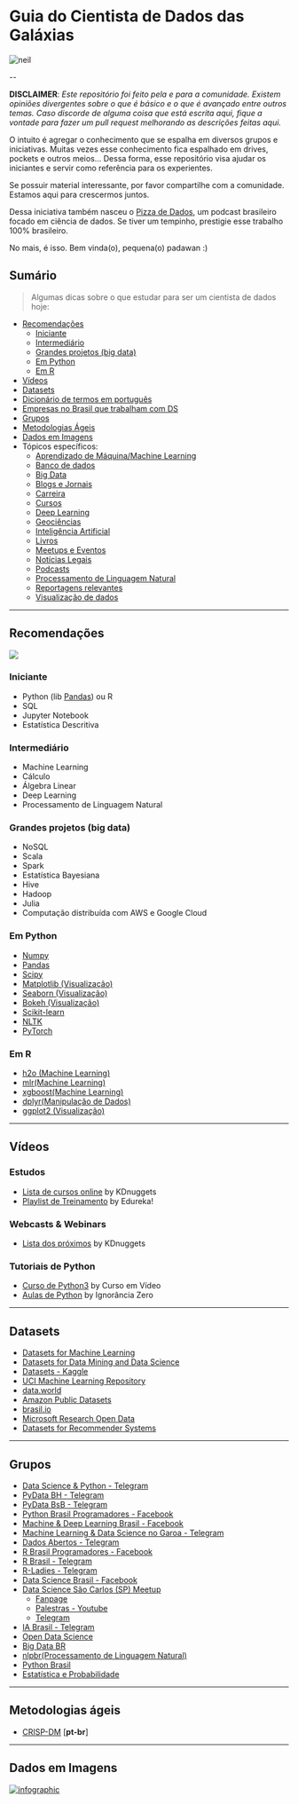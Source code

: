# Guia do Cientista de Dados das Galáxias

![neil](https://media.giphy.com/media/3o7TKSjRrfIPjeiVyM/giphy.gif)

--

**DISCLAIMER**: *Este repositório foi feito pela e para a comunidade. Existem opiniões divergentes sobre o que é básico e o que é avançado entre outros temas. 
Caso discorde de alguma coisa que está escrita aqui, fique a vontade para fazer um pull request melhorando as descrições feitas aqui.*

O intuito é  agregar o conhecimento que se espalha em diversos grupos e iniciativas. Muitas vezes esse conhecimento fica espalhado em drives, pockets e outros meios... 
Dessa forma, esse repositório visa ajudar os iniciantes e servir como referência para os experientes. 

Se possuir material interessante, por favor compartilhe com a comunidade. Estamos aqui para crescermos juntos.

Dessa iniciativa também nasceu o [Pizza de Dados](http://pizzadedados.com/), um podcast brasileiro 
focado em ciência de dados. Se tiver um tempinho, prestigie esse trabalho 100% brasileiro.

No mais, é isso. Bem vinda(o), pequena(o) padawan :)


## Sumário
> Algumas dicas sobre o que estudar para ser um cientista de dados hoje:

<!-- toc -->
  * [Recomendações](#recomendacoes)
      * [Iniciante](#iniciante)
      * [Intermediário](#intermediario)
      * [Grandes projetos (big data)](#grandesprojetos)
      * [Em Python](#empython)
      * [Em R](#emr)
  * [Vídeos](#videos)
  * [Datasets](#datasets)
  * [Dicionário de termos em português](https://github.com/leportella/datascience-pizza/blob/master/dicionario.md)
  * [Empresas no Brasil que trabalham com DS](https://github.com/leportella/datascience-pizza/blob/master/empresas.md)
  * [Grupos](#grupos)
  * [Metodologias Ágeis](#metodologiasageis)
  * [Dados em Imagens](#imagens)
  * Tópicos específicos:
      * [Aprendizado de Máquina/Machine Learning](https://github.com/leportella/datascience-pizza/blob/master/topicos/aprendizado-de-maquina.md)
      * [Banco de dados](https://github.com/leportella/datascience-pizza/blob/master/topicos/banco-de-dados.md)
      * [Big Data](https://github.com/leportella/datascience-pizza/blob/master/topicos/big-data.md)
      * [Blogs e Jornais](https://github.com/leportella/datascience-pizza/blob/master/topicos/blogs-jornais.md)
      * [Carreira](https://github.com/leportella/datascience-pizza/blob/master/topicos/carreira.md)
      * [Cursos](https://github.com/leportella/datascience-pizza/blob/master/topicos/cursos.md)
      * [Deep Learning](https://github.com/leportella/datascience-pizza/blob/master/topicos/deep-learning.md)
      * [Geociências](https://github.com/leportella/datascience-pizza/blob/master/topicos/geociencias.md)
      * [Inteligência Artificial](https://github.com/leportella/datascience-pizza/blob/master/topicos/inteligencia-artificial.md)
      * [Livros](https://github.com/leportella/datascience-pizza/blob/master/topicos/livros.md)
      * [Meetups e Eventos](https://github.com/leportella/datascience-pizza/blob/master/topicos/meetups-e-eventos.md)
      * [Notícias Legais](https://github.com/leportella/datascience-pizza/blob/master/topicos/noticias-legais.md)
      * [Podcasts](https://github.com/leportella/datascience-pizza/blob/master/topicos/podcasts.md)
      * [Processamento de Linguagem Natural](https://github.com/leportella/datascience-pizza/blob/master/topicos/processamento-de-linguagem-natural.md)
      * [Reportagens relevantes](https://github.com/leportella/datascience-pizza/blob/master/topicos/noticias-legais.md)
      * [Visualização de dados](https://github.com/leportella/datascience-pizza/blob/master/topicos/visualizacao-de-dados.md)
 
--------------------------------------------------
<h2 id="recomendacoes">Recomendações</h2>

![](https://media.giphy.com/media/Lq3ueCSWjnQPu/giphy.gif)


<h3 id="iniciante">Iniciante</h3>

  - Python (lib [Pandas](https://pandas.pydata.org/)) ou R
  - SQL
  - Jupyter Notebook
  - Estatística Descritiva

<h3 id="intermediario">Intermediário</h3>

  - Machine Learning
  - Cálculo
  - Álgebra Linear
  - Deep Learning
  - Processamento de Linguagem Natural

<h3 id="grandesprojetos">Grandes projetos (big data)</h3>

  - NoSQL
  - Scala
  - Spark
  - Estatística Bayesiana
  - Hive
  - Hadoop 
  - Julia
  - Computação distribuída com AWS e Google Cloud

<h3 id="empython">Em Python</h3>

  - [Numpy](http://www.numpy.org/)
  - [Pandas](https://pandas.pydata.org/)
  - [Scipy](https://www.scipy.org/)
  - [Matplotlib (Visualização)](https://matplotlib.org/)
  - [Seaborn (Visualização)](https://seaborn.pydata.org/)
  - [Bokeh (Visualização)](https://bokeh.pydata.org/en/latest/)
  - [Scikit-learn](http://scikit-learn.org)
  - [NLTK](http://www.nltk.org/)
  - [PyTorch](https://pytorch.org/)
  
<h3 id="emr">Em R</h3>

  - [h2o (Machine Learning)](http://docs.h2o.ai/)
  - [mlr(Machine Learning)](https://www.rdocumentation.org/packages/mlr/versions/2.13)
  - [xgboost(Machine Learning)](https://www.rdocumentation.org/packages/xgboost/versions/0.4-4/topics/xgboost)
  - [dplyr(Manipulação de Dados)](https://www.rdocumentation.org/packages/dplyr/versions/0.5.0)
  - [ggplot2 (Visualização)](https://www.rdocumentation.org/packages/ggplot2/versions/3.0.0)
  
--------------------------------------------------
<h2 id="videos">Vídeos</h2>

### Estudos
 
  - [Lista de cursos online](http://www.kdnuggets.com/education/online.html) by KDnuggets
  - [Playlist de Treinamento](https://www.youtube.com/playlist?list=PL9ooVrP1hQOGR57Y4g1LFhn1JXVgn1lkX) by Edureka!

### Webcasts & Webinars
  - [Lista dos próximos](http://www.kdnuggets.com/webcasts/index.html) by KDnuggets

### Tutoriais de Python
  - [Curso de Python3](https://www.youtube.com/playlist?list=PLHz_AreHm4dlKP6QQCekuIPky1CiwmdI6&disable_polymer=true) by Curso em Vídeo
  - [Aulas de Python](https://www.youtube.com/playlist?list=PLfCKf0-awunOu2WyLe2pSD2fXUo795xRe) by Ignorância Zero
--------------------------------------------------
<h2 id="datasets">Datasets</h2>

 - [Datasets for Machine Learning](https://docs.google.com/spreadsheets/d/1AQvZ7-Kg0lSZtG1wlgbIsrm90HaTZrJGQMz-uKRRlFw/edit#gid=0)
 - [Datasets for Data Mining and Data Science](http://www.kdnuggets.com/datasets/index.html)
 - [Datasets - Kaggle](https://www.kaggle.com/datasets)
 - [UCI Machine Learning Repository](https://archive.ics.uci.edu/ml/datasets.html)
 - [data.world](https://data.world/)
 - [Amazon Public Datasets](https://aws.amazon.com/pt/public-datasets/)
 - [brasil.io](https://brasil.io/datasets)
 - [Microsoft Research Open Data](https://msropendata.com/)
 - [Datasets for Recommender Systems](https://github.com/caserec/Datasets-for-Recommneder-Systems)

--------------------------------------------------
<h2 id="grupos">Grupos</h2>

- [Data Science & Python - Telegram](https://t.me/datasciencepython)
- [PyData BH - Telegram](https://t.me/pydatabh)
- [PyData BsB - Telegram](https://t.me/PyDataBSB)
- [Python Brasil Programadores - Facebook](https://www.facebook.com/groups/python.brasil/)
- [Machine & Deep Learning Brasil - Facebook](https://www.facebook.com/groups/machinedeeplearningbrasil/)
- [Machine Learning & Data Science no Garoa - Telegram](https://t.me/dsmlbr)
- [Dados Abertos - Telegram](https://t.me/dadosabertos)
- [R Brasil Programadores - Facebook](https://www.facebook.com/groups/1410023525939155/)
- [R Brasil - Telegram](https://docs.google.com/forms/d/1YELWpXtxuoTe65k7Z6yA0KzPsnqW5rjIJRWcPACHW9o)
- [R-Ladies - Telegram](https://docs.google.com/forms/d/1YELWpXtxuoTe65k7Z6yA0KzPsnqW5rjIJRWcPACHW9o)
- [Data Science Brasil - Facebook](https://www.facebook.com/groups/DataScienceMachineLearningBR/)
- [Data Science São Carlos (SP) Meetup](https://www.meetup.com/pt-BR/Sao-Carlos-Data-Science-Meetup/)
    * [Fanpage](https://www.facebook.com/DataScienceSanca)
    * [Palestras - Youtube](https://www.youtube.com/channel/UC9vnxC4PGuQGtnEydfTVquQ/playlists)
    * [Telegram](https://t.me/DataScienceSanca)
- [IA Brasil - Telegram](https://t.me/iaBrasil)
- [Open Data Science](https://t.me/opendatascience)
- [Big Data BR](https://t.me/bigdatabr)
- [nlpbr(Processamento de Linguagem Natural)](https://t.me/nlpbr)
- [Python Brasil](https://t.me/pythonbr)
- [Estatística e Probabilidade](https://t.me/joinchat/B5CoWUaMdg-IZGMJFJOaaA)

--------------------------------------------------
<h2 id="metodologiasageis">Metodologias ágeis</h2>

- [CRISP-DM](http://www.bigdatabusiness.com.br/se-voce-se-interessa-por-big-data-precisa-entender-o-crisp-dm/) [**pt-br**]

--------------------------------------------------
<h2 id="imagens">Dados em Imagens</h2>

<a href="https://www.domo.com/blog/data-never-sleeps-5/"><img src="https://web-assets.domo.com/blog/wp-content/uploads/2017/07/17-blog-featured-data-never-sleeps-675x400-1.jpg" alt="infographic" /></a>
